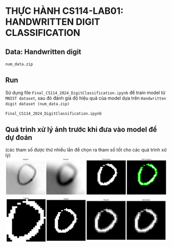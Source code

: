 # THỰC HÀNH CS114-LAB01: HANDWRITTEN DIGIT CLASSIFICATION

## Data: Handwritten digit 
```bash
num_data.zip
```


## Run
Sử dụng file ```Final_CS114_2024_DigitClassification.ipynb``` để train model từ ```MNIST dataset```, sau đó đánh giá độ hiệu quả của model dựa trên ```Handwritten digit dataset (num_data.zip)```
```bash
Final_CS114_2024_DigitClassification.ipynb
```

## Quá trình xử lý ảnh trước khi đưa vào model để dự đoán 
(các tham số được thử nhiều lần để chọn ra tham số tốt cho các quá trình xử lý)
![preprocess](images/Hinh1.png)
![preprocess](images/Hinh2.png)

